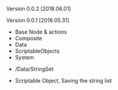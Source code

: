 Version 0.0.2 [2018.06.01]




Version 0.0.1 [2018.05.31]
- Base Node & actions
- Composite
- Data
- ScriptableObjects
- System

* /Data/StringSet
 - Scriptable Object, Saving the string list 